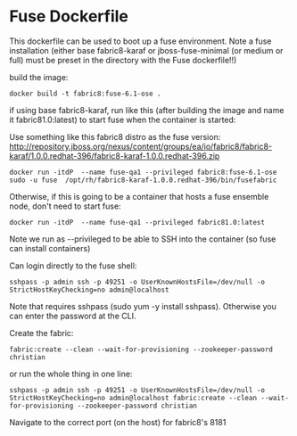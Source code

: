 # Fuse Dockerfile
This dockerfile can be used to boot up a fuse environment. Note a fuse installation (either base fabric8-karaf or
jboss-fuse-minimal (or medium or full) must be preset in the directory with the Fuse dockerfile!!)

build the image:

    docker build -t fabric8:fuse-6.1-ose .

if using base fabric8-karaf, run like this (after building the image and name it fabric81.0:latest) to start
fuse when the container is started:


Use something like this fabric8 distro as the fuse version:
http://repository.jboss.org/nexus/content/groups/ea/io/fabric8/fabric8-karaf/1.0.0.redhat-396/fabric8-karaf-1.0.0.redhat-396.zip

    docker run -itdP  --name fuse-qa1 --privileged fabric8:fuse-6.1-ose sudo -u fuse  /opt/rh/fabric8-karaf-1.0.0.redhat-396/bin/fusefabric
    
Otherwise, if this is going to be a container that hosts a fuse ensemble node, don't need to start fuse:
    
    docker run -itdP  --name fuse-qa1 --privileged fabric81.0:latest 
    
Note we run as --privileged to be able to SSH into the container (so fuse can install containers)
    
Can login directly to the fuse shell:

    sshpass -p admin ssh -p 49251 -o UserKnownHostsFile=/dev/null -o StrictHostKeyChecking=no admin@localhost
    
Note that requires sshpass (sudo yum -y install sshpass). Otherwise you can enter the password at the CLI.

Create the fabric:

    fabric:create --clean --wait-for-provisioning --zookeeper-password christian
    
or run the whole thing in one line:

    sshpass -p admin ssh -p 49251 -o UserKnownHostsFile=/dev/null -o StrictHostKeyChecking=no admin@localhost fabric:create --clean --wait-for-provisioning --zookeeper-password christian
    
Navigate to the correct port (on the host) for fabric8's 8181
